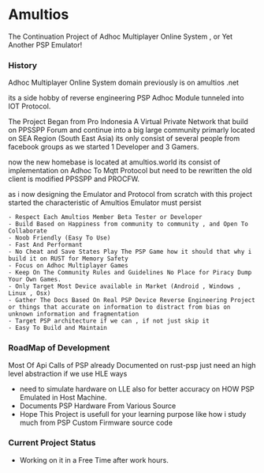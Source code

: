 # Amultios

The Continuation Project of Adhoc Multiplayer Online System , or Yet Another PSP Emulator!

### History

Adhoc Multiplayer Online System domain previously is on amultios .net

its a side hobby of reverse engineering PSP Adhoc Module tunneled into IOT Protocol.

The Project Began from Pro Indonesia A Virtual Private Network that build on PPSSPP Forum and continue into a big large community primarly located on SEA Region (South East Asia) its only consist of several people from facebook groups as we started 1 Developer and 3 Gamers.

now the new homebase is located at amultios.world its consist of implementation on Adhoc To Mqtt Protocol but need to be rewritten the old client is modified PPSSPP and PROCFW.

as i now designing the Emulator and Protocol from scratch with this project started the characteristic of Amultios Emulator must persist

```
- Respect Each Amultios Member Beta Tester or Developer
- Build Based on Happiness from community to community , and Open To Collaborate
- Noob Friendly (Easy To Use)
- Fast And Performant 
- No Cheat and Save States Play The PSP Game how it should that why i build it on RUST for Memory Safety
- Focus on Adhoc Multiplayer Games
- Keep On The Community Rules and Guidelines No Place for Piracy Dump Your Own Games.
- Only Target Most Device available in Market (Android , Windows , Linux , Osx)
- Gather The Docs Based On Real PSP Device Reverse Engineering Project or things that accurate on information to distract from bias on unknown information and fragmentation
- Target PSP architecture if we can , if not just skip it
- Easy To Build and Maintain
```
  
### RoadMap of Development
Most Of Api Calls of PSP already Documented on rust-psp just need an high level abstraction if we use HLE ways 

- need to simulate hardware on LLE also for better accuracy on HOW PSP Emulated in Host Machine.
- Documents PSP Hardware From Various Source
- Hope This Project is usefull for your learning purpose like how i study much from PSP Custom Firmware source code

### Current Project Status
- Working on it in a Free Time after work hours.

